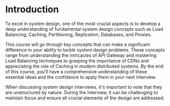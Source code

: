 # Introduction

To excel in system design, one of the most crucial aspects is to develop a deep understanding of fundamental system design concepts such as Load Balancing, Caching, Partitioning, Replication, Databases, and Proxies.

This course will go through key concepts that can make a significant difference in your ability to tackle system design problems. These concepts range from understanding the intricacies of API Gateway and mastering Load Balancing techniques to grasping the importance of CDNs and appreciating the role of Caching in modern distributed systems. By the end of this course, you’ll have a comprehensive understanding of these essential ideas and the confidence to apply them in your next interview.

When discussing system design interviews, it's important to note that they are unstructured by nature. During the interview, it can be challenging to maintain focus and ensure all crucial elements of the design are addressed.
